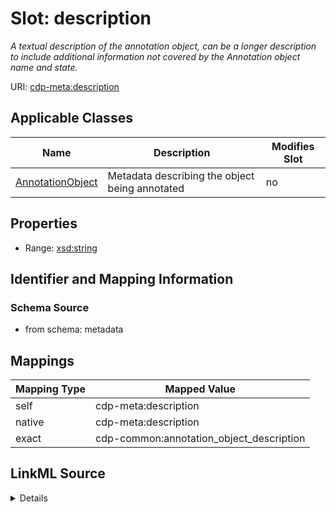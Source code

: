 

# Slot: description


_A textual description of the annotation object, can be a longer description to include additional information not covered by the Annotation object name and state._



URI: [cdp-meta:description](metadatadescription)



<!-- no inheritance hierarchy -->





## Applicable Classes

| Name | Description | Modifies Slot |
| --- | --- | --- |
| [AnnotationObject](AnnotationObject.md) | Metadata describing the object being annotated |  no  |







## Properties

* Range: [xsd:string](http://www.w3.org/2001/XMLSchema#string)





## Identifier and Mapping Information







### Schema Source


* from schema: metadata




## Mappings

| Mapping Type | Mapped Value |
| ---  | ---  |
| self | cdp-meta:description |
| native | cdp-meta:description |
| exact | cdp-common:annotation_object_description |




## LinkML Source

<details>
```yaml
name: description
description: A textual description of the annotation object, can be a longer description
  to include additional information not covered by the Annotation object name and
  state.
from_schema: metadata
exact_mappings:
- cdp-common:annotation_object_description
rank: 1000
alias: description
owner: AnnotationObject
domain_of:
- AnnotationObject
range: string
inlined: true
inlined_as_list: true

```
</details>
